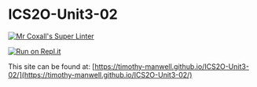 # ICS2O-Unit3-02

[![Mr Coxall's Super Linter](https://github.com/timothy-manwell/ICS2O-Unit3-02/workflows/Mr%20Coxall's%20Super%20Linter/badge.svg)](https://github.com/timothy-manwell/ICS2O-Unit3-02/actions)

[![Run on Repl.it](https://repl.it/badge/github/timothy-manwell/ICS2O-Unit3-02)](https://repl.it/github/timothy-manwell/ICS2O-Unit3-02)

This site can be found at: [https://timothy-manwell.github.io/ICS2O-Unit3-02/](https://timothy-manwell.github.io/ICS2O-Unit3-02/)

